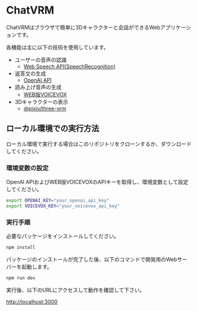 # ChatVRM

ChatVRMはブラウザで簡単に3Dキャラクターと会話ができるWebアプリケーションです。

各機能は主に以下の技術を使用しています。

- ユーザーの音声の認識
  - [Web Speech API(SpeechRecognition)](https://developer.mozilla.org/ja/docs/Web/API/SpeechRecognition)
- 返答文の生成
  - [OpenAI API](https://platform.openai.com/docs/api-reference/chat)
- 読み上げ音声の生成
  - [WEB版VOICEVOX](https://www.voicevox.su-shiki.com/)
- 3Dキャラクターの表示
  - [@pixiv/three-vrm](https://github.com/pixiv/three-vrm)

## ローカル環境での実行方法

ローカル環境で実行する場合はこのリポジトリをクローンするか、ダウンロードしてください。

### 環境変数の設定

OpenAI APIおよびWEB版VOICEVOXのAPIキーを取得し、環境変数として設定してください。

```bash
export OPENAI_KEY="your_openai_api_key"
export VOICEVOX_KEY="your_voicevox_api_key"
```

### 実行手順

必要なパッケージをインストールしてください。

```bash
npm install
```

パッケージのインストールが完了した後、以下のコマンドで開発用のWebサーバーを起動します。

```bash
npm run dev
```

実行後、以下のURLにアクセスして動作を確認して下さい。

[http://localhost:3000](http://localhost:3000)
